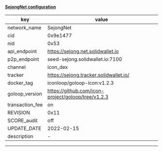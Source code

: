 #### [SejongNet configuration](https://networkinfo.solidwallet.io/node_info/SejongNet/default_configure.yml)
|key|value|
|---|---|
|network_name|SejongNet|
|cid|0x9e1477|
|nid|0x53|
|api_endpoint|https://sejong.net.solidwallet.io|
|p2p_endpoint|seed-sejong.solidwallet.io:7100|
|channel|icon_dex|
|tracker|https://sejong.tracker.solidwallet.io/|
|docker_tag|iconloop/goloop-icon:v1.2.3|
|goloop_version|https://github.com/icon-project/goloop/tree/v1.2.3|
|transaction_fee|on|
|REVISION|0x11|
|SCORE_audit|off|
|UPDATE_DATE|2022-02-15|
|description|-|
---
